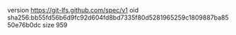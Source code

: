 version https://git-lfs.github.com/spec/v1
oid sha256:bb55fd56b6d9fc92d604fd8bd7335f80d5281965259c1809887ba8550e76b0dc
size 959
